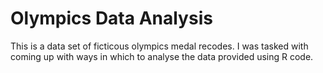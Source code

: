 # Olympics Data Analysis
This is a data set of ficticous olympics medal recodes.
I was tasked with coming up with ways in which to analyse the data provided using R code.
